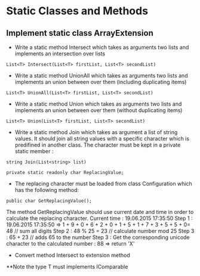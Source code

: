 # Static Classes and Methods

## Implement static class ArrayExtension

- Write a static method Intersect which takes as arguments two lists and implements an intersection over lists

`List<T> Intersect(List<T> firstList, List<T> secondList)`

- Write a static method UnionAll which takes as arguments two lists and implements an union between over them (including duplicating items)

`List<T> UnionAll(List<T> firstList, List<T> secondList)`

- Write a static method Union which takes as arguments two lists and implements an union between over them (without duplicating items)

`List<T> Union(List<T> firstList, List<T> secondList)`

- Write a static method Join which takes as argument a list of string values.
It should join all string values with a specific character which is predifined in another class.
The character must be kept in a private static member :

`string Join(List<string> list)`

`private static readonly char ReplacingValue;`

- The replacing character must be loaded from class Configuration which has the following method:

`public char GetReplacingValue();`

The method GetReplacingValue should use current date and time in order to calculate the replacing character.
Current time :  19.06.2015 17:35:50
Step 1 : 19.06.2015 17:35:50 => 1 + 9 + 0 + 6 + 2 + 0 + 1 + 5 + 1 + 7 + 3 + 5 + 5 + 0= 48 // sum all digits
Step 2 : 48 % 25 = 23 // calculate number mod 25
Step 3 : 65 + 23 // adds 65 to the number
Step 3 : Get the corresponding unicode character to the calculated number : 88 => return 'X'

- Convert method Intersect to extension method

**Note the type T must implements IComparable
